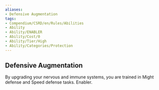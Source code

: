 ```yaml
---
aliases:
- Defensive Augmentation
tags:
- Compendium/CSRD/en/Rules/Abilities
- Ability
- Ability/ENABLER
- Ability/Cost/0
- Ability/Tier/High
- Ability/Categories/Protection
---
```


  
## Defensive Augmentation  
By upgrading your nervous and immune systems, you are trained in Might defense and Speed defense tasks. Enabler.
